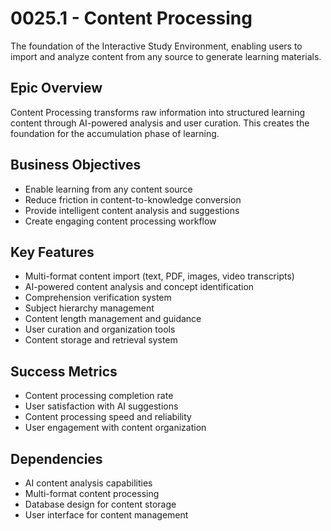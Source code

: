 # 0025.1 - Content Processing

The foundation of the Interactive Study Environment, enabling users to import and analyze content from any source to generate learning materials.

## Epic Overview

Content Processing transforms raw information into structured learning content through AI-powered analysis and user curation. This creates the foundation for the accumulation phase of learning.

## Business Objectives

- Enable learning from any content source
- Reduce friction in content-to-knowledge conversion
- Provide intelligent content analysis and suggestions
- Create engaging content processing workflow

## Key Features

- Multi-format content import (text, PDF, images, video transcripts)
- AI-powered content analysis and concept identification
- Comprehension verification system
- Subject hierarchy management
- Content length management and guidance
- User curation and organization tools
- Content storage and retrieval system

## Success Metrics

- Content processing completion rate
- User satisfaction with AI suggestions
- Content processing speed and reliability
- User engagement with content organization

## Dependencies

- AI content analysis capabilities
- Multi-format content processing
- Database design for content storage
- User interface for content management
